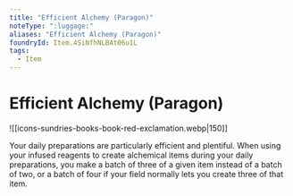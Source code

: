 ```yaml
---
title: "Efficient Alchemy (Paragon)"
noteType: ":luggage:"
aliases: "Efficient Alchemy (Paragon)"
foundryId: Item.4SiNfhNLBAt06u1L
tags:
  - Item
---
```


# Efficient Alchemy (Paragon)
![[icons-sundries-books-book-red-exclamation.webp|150]]

Your daily preparations are particularly efficient and plentiful. When using your infused reagents to create alchemical items during your daily preparations, you make a batch of three of a given item instead of a batch of two, or a batch of four if your field normally lets you create three of that item.
